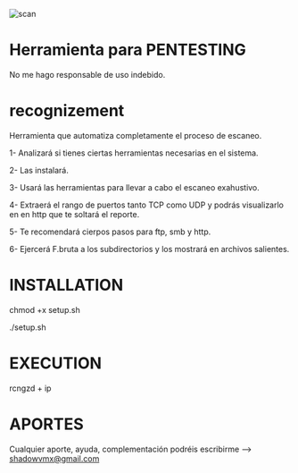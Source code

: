 ![scan](https://user-images.githubusercontent.com/92258683/160210905-2c764dac-0da4-483f-b621-cc8d96724d8e.jpg)

# Herramienta para PENTESTING

No me hago responsable de uso indebido.

# recognizement
Herramienta que automatiza completamente el proceso de escaneo.

1- Analizará si tienes ciertas herramientas necesarias en el sistema.

2- Las instalará.

3- Usará las herramientas para llevar a cabo el escaneo exahustivo.

4- Extraerá el rango de puertos tanto TCP como UDP y podrás visualizarlo en en http que te soltará el reporte.

5- Te recomendará cierpos pasos para ftp, smb y http.

6- Ejercerá F.bruta a los subdirectorios y los mostrará en archivos salientes.


# INSTALLATION
chmod +x setup.sh

./setup.sh


# EXECUTION
rcngzd + ip
  
  
# APORTES
Cualquier aporte, ayuda, complementación podréis escribirme --> shadowvmx@gmail.com

